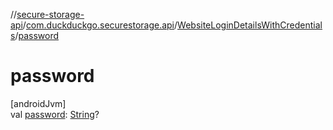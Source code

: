 //[secure-storage-api](../../../index.md)/[com.duckduckgo.securestorage.api](../index.md)/[WebsiteLoginDetailsWithCredentials](index.md)/[password](password.md)

# password

[androidJvm]\
val [password](password.md): [String](https://kotlinlang.org/api/latest/jvm/stdlib/kotlin/-string/index.html)?
